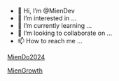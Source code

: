 - 👋 Hi, I’m @MienDev
- 👀 I’m interested in ...
- 🌱 I’m currently learning ...
- 💞️ I’m looking to collaborate on ...
- 📫 How to reach me ...

<!---
MienDev/MienDev is a ✨ special ✨ repository because its `README.md` (this file) appears on your GitHub profile.
You can click the Preview link to take a look at your changes.
--->


[MienDo2024]([https://github.com/users/MienDev/projects/1](https://github.com/users/MienDev/projects/13)) 

[MienGrowth](https://github.com/MienDev/MienGrowth/issues)
